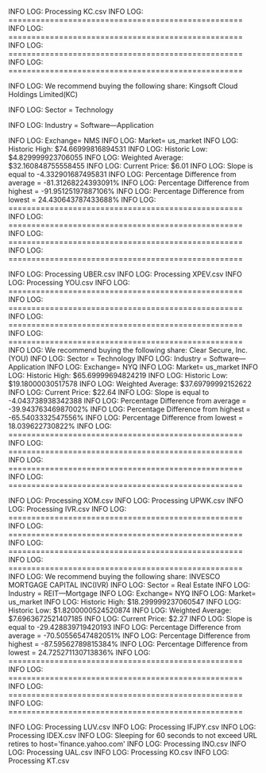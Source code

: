 INFO LOG: Processing KC.csv
INFO LOG: ===================================================
INFO LOG: ===================================================
INFO LOG: ===================================================
INFO LOG: ===================================================

INFO LOG: We recommend buying the following share: Kingsoft Cloud Holdings Limited(KC)

INFO LOG: Sector = Technology

INFO LOG: Industry = Software—Application

INFO LOG: Exchange= NMS
INFO LOG: Market= us_market
INFO LOG: Historic High: $74.66999816894531
INFO LOG: Historic Low: $4.829999923706055
INFO LOG: Weighted Average: $32.160848755558455
INFO LOG: Current Price: $6.01
INFO LOG: Slope is equal to -4.332901687495831
INFO LOG: Percentage Difference from average = -81.31268224393091%
INFO LOG: Percentage Difference from highest = -91.95125197887106%
INFO LOG: Percentage Difference from lowest = 24.430643787433688%
INFO LOG: ===================================================
INFO LOG: ===================================================
INFO LOG: ===================================================
INFO LOG: ===================================================



INFO LOG: Processing UBER.csv
INFO LOG: Processing XPEV.csv
INFO LOG: Processing YOU.csv
INFO LOG: ===================================================
INFO LOG: ===================================================
INFO LOG: ===================================================
INFO LOG: ===================================================
INFO LOG: We recommend buying the following share: Clear Secure, Inc.(YOU)
INFO LOG: Sector = Technology
INFO LOG: Industry = Software—Application
INFO LOG: Exchange= NYQ
INFO LOG: Market= us_market
INFO LOG: Historic High: $65.69999694824219
INFO LOG: Historic Low: $19.18000030517578
INFO LOG: Weighted Average: $37.69799992152622
INFO LOG: Current Price: $22.64
INFO LOG: Slope is equal to -4.043738938342388
INFO LOG: Percentage Difference from average = -39.94376346987002%
INFO LOG: Percentage Difference from highest = -65.5403332547556%
INFO LOG: Percentage Difference from lowest = 18.039622730822%
INFO LOG: ===================================================
INFO LOG: ===================================================
INFO LOG: ===================================================
INFO LOG: ===================================================



INFO LOG: Processing XOM.csv
INFO LOG: Processing UPWK.csv
INFO LOG: Processing IVR.csv
INFO LOG: ===================================================
INFO LOG: ===================================================
INFO LOG: ===================================================
INFO LOG: ===================================================
INFO LOG: We recommend buying the following share: INVESCO MORTGAGE CAPITAL INC(IVR)
INFO LOG: Sector = Real Estate
INFO LOG: Industry = REIT—Mortgage
INFO LOG: Exchange= NYQ
INFO LOG: Market= us_market
INFO LOG: Historic High: $18.299999237060547
INFO LOG: Historic Low: $1.8200000524520874
INFO LOG: Weighted Average: $7.6963672521407185
INFO LOG: Current Price: $2.27
INFO LOG: Slope is equal to -29.428839719420193
INFO LOG: Percentage Difference from average = -70.50556547482051%
INFO LOG: Percentage Difference from highest = -87.59562789815384%
INFO LOG: Percentage Difference from lowest = 24.725271130713836%
INFO LOG: ===================================================
INFO LOG: ===================================================
INFO LOG: ===================================================
INFO LOG: ===================================================



INFO LOG: Processing LUV.csv
INFO LOG: Processing IFJPY.csv
INFO LOG: Processing IDEX.csv
INFO LOG: Sleeping for 60 seconds to not exceed URL retires to host='finance.yahoo.com'
INFO LOG: Processing INO.csv
INFO LOG: Processing UAL.csv
INFO LOG: Processing KO.csv
INFO LOG: Processing KT.csv

